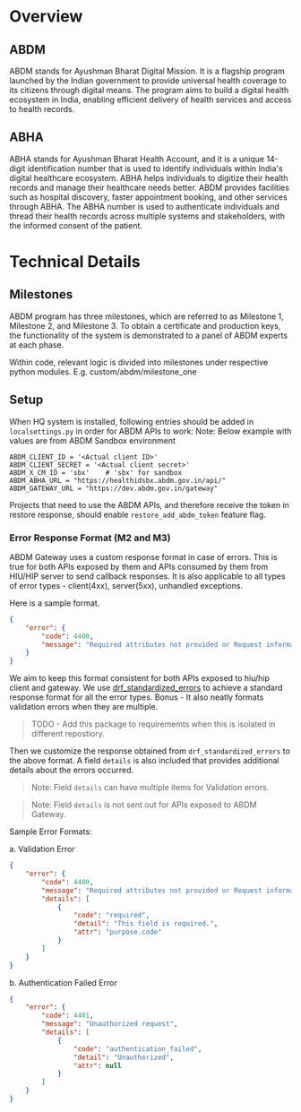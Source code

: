 # Overview

## ABDM
ABDM stands for Ayushman Bharat Digital Mission. It is a flagship program launched by the Indian government to provide universal health coverage to its citizens through digital means. The program aims to build a digital health ecosystem in India, enabling efficient delivery of health services and access to health records.

## ABHA
ABHA stands for Ayushman Bharat Health Account, and it is a unique 14-digit identification number that is used to identify individuals within India's digital healthcare ecosystem. ABHA helps individuals to digitize their health records and manage their healthcare needs better. ABDM provides facilities such as hospital discovery, faster appointment booking, and other services through ABHA. The ABHA number is used to authenticate individuals and thread their health records across multiple systems and stakeholders, with the informed consent of the patient.


# Technical Details

## Milestones
ABDM program has three milestones, which are referred to as Milestone 1, Milestone 2, and Milestone 3. To obtain a certificate and production keys, the functionality of the system is demonstrated to a panel of ABDM experts at each phase.

Within code, relevant logic is divided into milestones under respective python modules. E.g. custom/abdm/milestone_one


## Setup
When HQ system is installed, following entries should be added in `localsettings.py` in order for ABDM APIs to work:
Note: Below example with values are from ABDM Sandbox environment

```commandline
ABDM_CLIENT_ID = '<Actual client ID>'
ABDM_CLIENT_SECRET = '<Actual client secret>'
ABDM_X_CM_ID = 'sbx'    # 'sbx' for sandbox 
ABDM_ABHA_URL = "https://healthidsbx.abdm.gov.in/api/"
ABDM_GATEWAY_URL = "https://dev.abdm.gov.in/gateway"
```

Projects that need to use the ABDM APIs, and therefore receive the token in restore response, should enable `restore_add_abdm_token` feature flag.


### Error Response Format (M2 and M3)

ABDM Gateway uses a custom response format in case of errors. This is true for both APIs exposed by them and APIs consumed by them from HIU/HIP server to send callback responses.
It is also applicable to all types of error types -  client(4xx), server(5xx), unhandled exceptions.

Here is a sample format.
```json
{
    "error": {
        "code": 4400,
        "message": "Required attributes not provided or Request information is not as expected",
    }
}
```
We aim to keep this format consistent for both APIs exposed to hiu/hip client and gateway.
We use [drf_standardized_errors](https://github.com/ghazi-git/drf-standardized-errors/) to achieve a standard response format for all the error types. Bonus - It also neatly formats validation errors when they are multiple.

> TODO - Add this package to requirememts when this is isolated in different repostiory.

Then we customize the response obtained from `drf_standardized_errors` to the above format.
A field `details` is also included that provides additional details about the errors occurred.

> Note: Field `details` can have multiple items for Validation errors.

> Note: Field `details` is not sent out for APIs exposed to ABDM Gateway.

Sample Error Formats:

a. Validation Error
```json
{
    "error": {
        "code": 4400,
        "message": "Required attributes not provided or Request information is not as expected",
        "details": [
            {
                "code": "required",
                "detail": "This field is required.",
                "attr": "purpose.code"
            }
        ]
    }
}
```

b. Authentication Failed Error
```json
{
    "error": {
        "code": 4401,
        "message": "Unauthorized request",
        "details": [
            {
                "code": "authentication_failed",
                "detail": "Unauthorized",
                "attr": null
            }
        ]
    }
}
```
